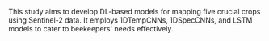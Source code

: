 This study aims to develop DL-based models for mapping five crucial crops using Sentinel-2 data. It employs 1DTempCNNs, 1DSpecCNNs, and LSTM models to cater to beekeepers' needs effectively.

